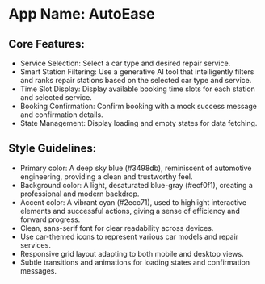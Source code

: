 # **App Name**: AutoEase

## Core Features:

- Service Selection: Select a car type and desired repair service.
- Smart Station Filtering: Use a generative AI tool that intelligently filters and ranks repair stations based on the selected car type and service.
- Time Slot Display: Display available booking time slots for each station and selected service.
- Booking Confirmation: Confirm booking with a mock success message and confirmation details.
- State Management: Display loading and empty states for data fetching.

## Style Guidelines:

- Primary color: A deep sky blue (#3498db), reminiscent of automotive engineering, providing a clean and trustworthy feel.
- Background color: A light, desaturated blue-gray (#ecf0f1), creating a professional and modern backdrop.
- Accent color: A vibrant cyan (#2ecc71), used to highlight interactive elements and successful actions, giving a sense of efficiency and forward progress.
- Clean, sans-serif font for clear readability across devices.
- Use car-themed icons to represent various car models and repair services.
- Responsive grid layout adapting to both mobile and desktop views.
- Subtle transitions and animations for loading states and confirmation messages.